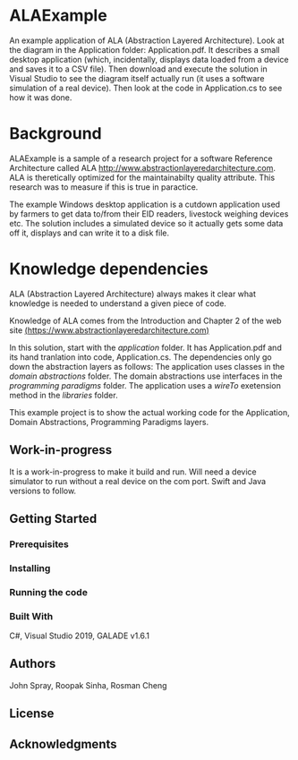 # ALAExample

An example application of ALA (Abstraction Layered Architecture).
Look at the diagram in the Application folder: Application.pdf. It describes a small desktop application (which, incidentally, displays data loaded from a device and saves it to a CSV file). Then download and execute the solution in Visual Studio to see the diagram itself actually run (it uses a software simulation of a real device).
Then look at the code in Application.cs to see how it was done.


# Background

ALAExample is a sample of a research project for a software Reference Architecture called ALA <http://www.abstractionlayeredarchitecture.com>.
ALA is theretically optimized for the maintainabilty quality attribute.
This research was to measure if this is true in paractice.

The example Windows desktop application is a cutdown application used by farmers to get data to/from their EID readers, livestock weighing devices etc.
The solution includes a simulated device so it actually gets some data off it, displays and can write it to a disk file.

<!---
[(Abstraction Layered Architecture)](abstractionlayeredarchitecture.com)
-->

# Knowledge dependencies

ALA (Abstraction Layered Architecture) always makes it clear what knowledge is needed to understand a given piece of code.

Knowledge of ALA comes from the Introduction and Chapter 2 of the web site  [(https://www.abstractionlayeredarchitecture.com)](abstractionlayeredarchitecture.com)

In this solution, start with the *application* folder. It has Application.pdf and its hand tranlation into code, Application.cs.
The dependencies only go down the abstraction layers as follows:
The application uses classes in the *domain abstractions* folder.
The domain abstractions use interfaces in the *programming paradigms* folder.
The application uses a *wireTo* exetension method in the *libraries* folder.

This example project is to show the actual working code for the Application, Domain Abstractions, Programming Paradigms layers.

## Work-in-progress

It is a work-in-progress to make it build and run.
Will need a device simulator to run without a real device on the com port.
Swift and Java versions to follow.

## Getting Started


### Prerequisites


### Installing


### Running the code


### Built With

C#, Visual Studio 2019, GALADE v1.6.1


## Authors

John Spray, Roopak Sinha, Rosman Cheng


## License


## Acknowledgments


